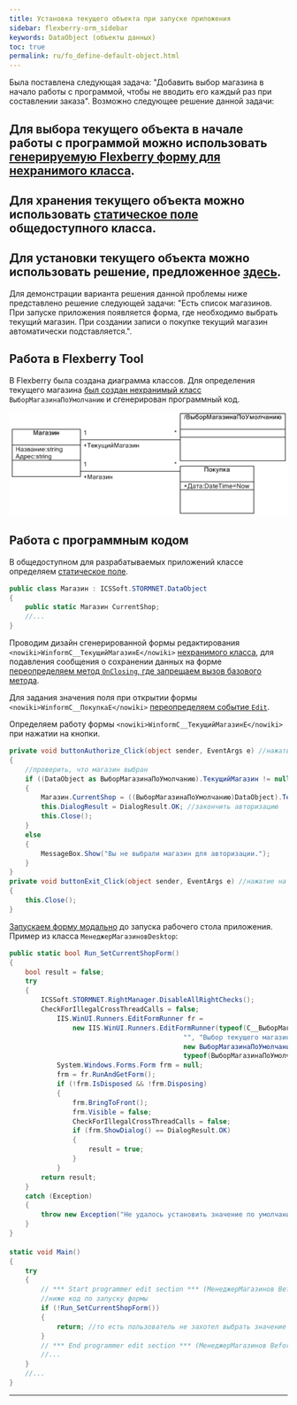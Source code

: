 ```yaml
---
title: Установка текущего объекта при запуске приложения
sidebar: flexberry-orm_sidebar
keywords: DataObject (объекты данных)
toc: true
permalink: ru/fo_define-default-object.html
---
```

Была поставлена следующая задача: "Добавить выбор магазина в начало работы с программой, чтобы не вводить его каждый раз при составлении заказа". Возможно следующее решение данной задачи:
## Для выбора текущего объекта в начале работы с программой можно использовать [генерируемую Flexberry форму для нехранимого класса](using-of-not-stored-classes.html).
## Для хранения текущего объекта можно использовать [статическое поле](http://msdn.microsoft.com/library/98f28cdx.aspx) общедоступного класса.
## Для установки текущего объекта можно использовать решение, предложенное [здесь](define-field-of-created-object.html). 

Для демонстрации варианта решения данной проблемы ниже представлено решение следующей задачи: "Есть список магазинов. При запуске приложения появляется форма, где необходимо выбрать текущий магазин. При создании записи о покупке текущий магазин автоматически подставляется.".

## Работа в Flexberry Tool
В Flexberry была создана диаграмма классов. Для определения текущего магазина [был создан нехранимый класс](using-of-not-stored-classes.html)  `ВыборМагазинаПоУмолчанию` и сгенерирован программный код.


![](/images/pages/img/page/DefineDefaultObject/ClassDiagram_Shops.jpg)


## Работа с программным кодом
В общедоступном для разрабатываемых приложений классе определяем [статическое поле](http://msdn.microsoft.com/library/98f28cdx.aspx).

```cs
public class Магазин : ICSSoft.STORMNET.DataObject
{
	public static Магазин CurrentShop;
	//...
}
```

Проводим дизайн сгенерированной формы редактирования `<nowiki>WinformC__ТекущийМагазинE</nowiki>` [нехранимого класса](using-of-not-stored-classes.html), для подавления сообщения о сохранении данных на форме [переопределяем метод `OnClosing`, где запрещаем вызов базового метода](using-of-not-stored-classes.html).


Для задания значения поля при открытии формы `<nowiki>WinformC__ПокупкаE</nowiki>` [переопределяем событие `Edit`](define-field-of-created-object.html).


Определяем работу формы `<nowiki>WinformC__ТекущийМагазинE</nowiki>` при нажатии на кнопки.

```cs
private void buttonAuthorize_Click(object sender, EventArgs e) //нажатие на кнопку "Авторизовать"
{
	//проверить, что магазин выбран
	if ((DataObject as ВыборМагазинаПоУмолчанию).ТекущийМагазин != null)
	{		
		Магазин.CurrentShop = ((ВыборМагазинаПоУмолчанию)DataObject).ТекущийМагазин; //сохранить текущий магазин
		this.DialogResult = DialogResult.OK; //закончить авторизацию
		this.Close();
	}
	else
	{
		MessageBox.Show("Вы не выбрали магазин для авторизации.");
	}
}
private void buttonExit_Click(object sender, EventArgs e) //нажатие на кнопку "Выйти"
{
	this.Close();
}
```

[Запускаем форму модально](using-of-not-stored-classes.html) до запуска рабочего стола приложения. Пример из класса `МенеджерМагазиновDesktop`:

```cs
public static bool Run_SetCurrentShopForm()
{
	bool result = false;
	try
	{
		ICSSoft.STORMNET.RightManager.DisableAllRightChecks();
		CheckForIllegalCrossThreadCalls = false;
			IIS.WinUI.Runners.EditFormRunner fr =
				new IIS.WinUI.Runners.EditFormRunner(typeof(C__ВыборМагазинаПоУмолчаниюE),
											"", "Выбор текущего магазина", "",
											new ВыборМагазинаПоУмолчанию(),
											typeof(ВыборМагазинаПоУмолчанию), false);
			System.Windows.Forms.Form frm = null;
			frm = fr.RunAndGetForm();
			if (!frm.IsDisposed && !frm.Disposing)
			{
				frm.BringToFront();
				frm.Visible = false;
				CheckForIllegalCrossThreadCalls = false;
				if (frm.ShowDialog() == DialogResult.OK)
				{
					result = true;
				}
			}
		return result;
	}
	catch (Exception)
	{
		throw new Exception("Не удалось установить значение по умолчанию.");
	}
}

static void Main()
{
	try
	{
		// *** Start programmer edit section *** (МенеджерМагазинов Before authorization)
		//ниже код по запуску формы
		if (!Run_SetCurrentShopForm())
		{
			return; //то есть пользователь не захотел выбрать значение по умолчанию, прекращаем работу
		}
		// *** End programmer edit section *** (МенеджерМагазинов Before authorization)
		//...
	}
	//...
}
```

----